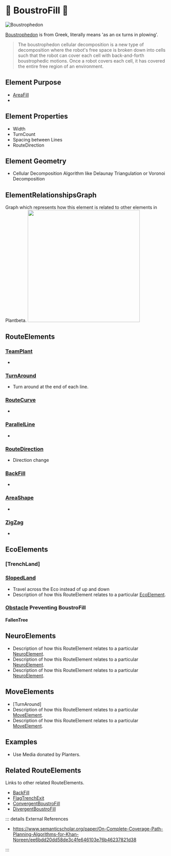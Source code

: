 # 🔺 <route>BoustroFill</route> 🔺

![Boustrophedon](/Boustrophedon.jpg)

[Boustrophedon](https://en.wikipedia.org/wiki/Boustrophedon) is from Greek, literally means 'as an ox turns in plowing'.

> The boustrophedon cellular decomposition is a new type of decomposition where the robot's free space is broken down into cells such that the robot can cover each cell with back-and-forth boustrophedic motions. Once a robot covers each cell, it has covered the entire free region of an environment.

## Element Purpose

- [AreaFill]()
- 


## Element Properties

- Width
- TurnCount
- Spacing between Lines
- RouteDirection

## Element Geometry

- Cellular Decomposition Algorithm like Delaunay Triangulation or Voronoi Decomposition

## ElementRelationshipsGraph

Graph which represents how this element is related to other elements in Plantbeta.
<img height="350" width="350" src="/DirectedGraph_UndirectedGraph.png"/>

## RouteElements

### [TeamPlant](/reference/Route/TeamPlant/Overview)
- 

### [TurnAround]()
- Turn around at the end of each line. 

### [RouteCurve]()
- 

### [ParallelLine]()
- 

### [RouteDirection]()
- Direction change

### [BackFill]()
- 

### [AreaShape]()
- 

### [ZigZag]()
- 

## EcoElements

### [TrenchLand]

### [SlopedLand]()
- Travel across the Eco instead of up and down
- Description of how this RouteElement relates to a particular [EcoElement](/reference/Eco/EcoOverview).

### [Obstacle]() Preventing BoustroFill

#### FallenTree

## NeuroElements
- Description of how this RouteElement relates to a particular [<neuro>NeuroElement</neuro>]().
- Description of how this RouteElement relates to a particular [<neuro>NeuroElement</neuro>]().
- Description of how this RouteElement relates to a particular [<neuro>NeuroElement</neuro>]().

## MoveElements
- [TurnAround]
- Description of how this RouteElement relates to a particular [<move>MoveElement</move>]().
- Description of how this RouteElement relates to a particular [<move>MoveElement</move>]().

## Examples

- Use Media donated by Planters. 

## Related RouteElements

Links to other related RouteElements. 

- [BackFill]()
- [FlagTrenchExit]()
- [ConvergentBoustroFill]()
- [DivergentBoustroFill]()

::: details External References

- https://www.semanticscholar.org/paper/On-Complete-Coverage-Path-Planning-Algorithms-for-Khan-Noreen/ee6bdd20dd58de3c4fe646103e76b46237821d38

:::



